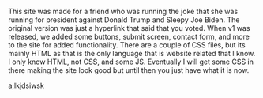 This site was made for a friend who was running the joke that she was running for president against Donald Trump and Sleepy Joe Biden. 
The original version was just a hyperlink that said that you voted. When v1 was released, we added some buttons, submit screen, contact form, and more to the site for added functionality.
There are a couple of CSS files, but its mainly HTML as that is the only language that is website related that I know. I only know HTML, not CSS, and some JS.
Eventually I will get some CSS in there making the site look good but until then you just have what it is now. 

a;lkjdsiwsk